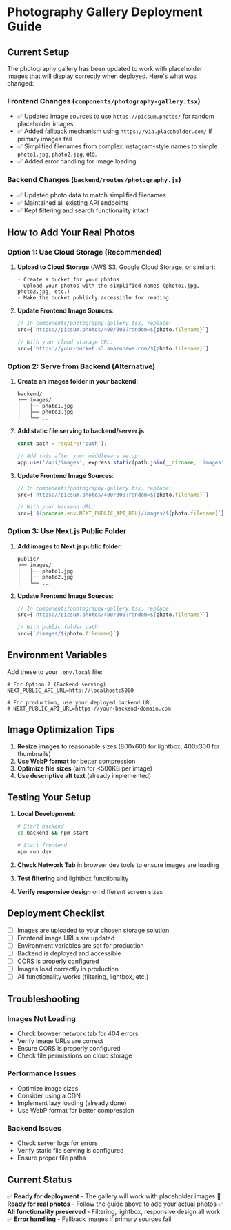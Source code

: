 # Photography Gallery Deployment Guide

## Current Setup

The photography gallery has been updated to work with placeholder images that will display correctly when deployed. Here's what was changed:

### Frontend Changes (`components/photography-gallery.tsx`)
- ✅ Updated image sources to use `https://picsum.photos/` for random placeholder images
- ✅ Added fallback mechanism using `https://via.placeholder.com/` if primary images fail
- ✅ Simplified filenames from complex Instagram-style names to simple `photo1.jpg`, `photo2.jpg`, etc.
- ✅ Added error handling for image loading

### Backend Changes (`backend/routes/photography.js`)
- ✅ Updated photo data to match simplified filenames
- ✅ Maintained all existing API endpoints
- ✅ Kept filtering and search functionality intact

## How to Add Your Real Photos

### Option 1: Use Cloud Storage (Recommended)

1. **Upload to Cloud Storage** (AWS S3, Google Cloud Storage, or similar):
   ```
   - Create a bucket for your photos
   - Upload your photos with the simplified names (photo1.jpg, photo2.jpg, etc.)
   - Make the bucket publicly accessible for reading
   ```

2. **Update Frontend Image Sources**:
   ```typescript
   // In components/photography-gallery.tsx, replace:
   src={`https://picsum.photos/400/300?random=${photo.filename}`}
   
   // With your cloud storage URL:
   src={`https://your-bucket.s3.amazonaws.com/${photo.filename}`}
   ```

### Option 2: Serve from Backend (Alternative)

1. **Create an images folder in your backend**:
   ```
   backend/
   ├── images/
   │   ├── photo1.jpg
   │   ├── photo2.jpg
   │   └── ...
   ```

2. **Add static file serving to backend/server.js**:
   ```javascript
   const path = require('path');
   
   // Add this after your middleware setup:
   app.use('/api/images', express.static(path.join(__dirname, 'images')));
   ```

3. **Update Frontend Image Sources**:
   ```typescript
   // In components/photography-gallery.tsx, replace:
   src={`https://picsum.photos/400/300?random=${photo.filename}`}
   
   // With your backend URL:
   src={`${process.env.NEXT_PUBLIC_API_URL}/images/${photo.filename}`}
   ```

### Option 3: Use Next.js Public Folder

1. **Add images to Next.js public folder**:
   ```
   public/
   ├── images/
   │   ├── photo1.jpg
   │   ├── photo2.jpg
   │   └── ...
   ```

2. **Update Frontend Image Sources**:
   ```typescript
   // In components/photography-gallery.tsx, replace:
   src={`https://picsum.photos/400/300?random=${photo.filename}`}
   
   // With public folder path:
   src={`/images/${photo.filename}`}
   ```

## Environment Variables

Add these to your `.env.local` file:

```env
# For Option 2 (Backend serving)
NEXT_PUBLIC_API_URL=http://localhost:5000

# For production, use your deployed backend URL
# NEXT_PUBLIC_API_URL=https://your-backend-domain.com
```

## Image Optimization Tips

1. **Resize images** to reasonable sizes (800x600 for lightbox, 400x300 for thumbnails)
2. **Use WebP format** for better compression
3. **Optimize file sizes** (aim for <500KB per image)
4. **Use descriptive alt text** (already implemented)

## Testing Your Setup

1. **Local Development**:
   ```bash
   # Start backend
   cd backend && npm start
   
   # Start frontend
   npm run dev
   ```

2. **Check Network Tab** in browser dev tools to ensure images are loading
3. **Test filtering** and lightbox functionality
4. **Verify responsive design** on different screen sizes

## Deployment Checklist

- [ ] Images are uploaded to your chosen storage solution
- [ ] Frontend image URLs are updated
- [ ] Environment variables are set for production
- [ ] Backend is deployed and accessible
- [ ] CORS is properly configured
- [ ] Images load correctly in production
- [ ] All functionality works (filtering, lightbox, etc.)

## Troubleshooting

### Images Not Loading
- Check browser network tab for 404 errors
- Verify image URLs are correct
- Ensure CORS is properly configured
- Check file permissions on cloud storage

### Performance Issues
- Optimize image sizes
- Consider using a CDN
- Implement lazy loading (already done)
- Use WebP format for better compression

### Backend Issues
- Check server logs for errors
- Verify static file serving is configured
- Ensure proper file paths

## Current Status

✅ **Ready for deployment** - The gallery will work with placeholder images
🔄 **Ready for real photos** - Follow the guide above to add your actual photos
✅ **All functionality preserved** - Filtering, lightbox, responsive design all work
✅ **Error handling** - Fallback images if primary sources fail 